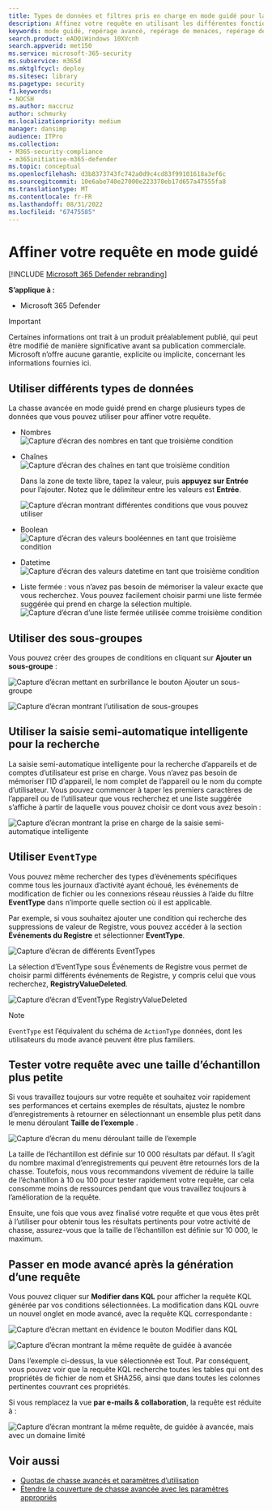 ```yaml
---
title: Types de données et filtres pris en charge en mode guidé pour la chasse dans Microsoft 365 Defender
description: Affinez votre requête en utilisant les différentes fonctionnalités de mode guidé dans la chasse avancée dans Microsoft 365 Defender.
keywords: mode guidé, repérage avancé, repérage de menaces, repérage de cybermenaces, Microsoft 365 Defender, microsoft 365, m365, recherche, requête, télémétrie, détections personnalisées, schéma, kusto
search.product: eADQiWindows 10XVcnh
search.appverid: met150
ms.service: microsoft-365-security
ms.subservice: m365d
ms.mktglfcycl: deploy
ms.sitesec: library
ms.pagetype: security
f1.keywords:
- NOCSH
ms.author: maccruz
author: schmurky
ms.localizationpriority: medium
manager: dansimp
audience: ITPro
ms.collection:
- M365-security-compliance
- m365initiative-m365-defender
ms.topic: conceptual
ms.openlocfilehash: d3b8373743fc742a0d9c4cd83f99101618a3ef6c
ms.sourcegitcommit: 10e6abe740e27000e223378eb17d657a47555fa8
ms.translationtype: MT
ms.contentlocale: fr-FR
ms.lasthandoff: 08/31/2022
ms.locfileid: "67475585"
---
```

# <a name="refine-your-query-in-guided-mode"></a>Affiner votre requête en mode guidé 

[!INCLUDE [Microsoft 365 Defender rebranding](../includes/microsoft-defender.md)]


**S’applique à :**
- Microsoft 365 Defender

> [!IMPORTANT]
> Certaines informations ont trait à un produit préalablement publié, qui peut être modifié de manière significative avant sa publication commerciale. Microsoft n’offre aucune garantie, explicite ou implicite, concernant les informations fournies ici.
## <a name="use-different-data-types"></a>Utiliser différents types de données

La chasse avancée en mode guidé prend en charge plusieurs types de données que vous pouvez utiliser pour affiner votre requête.

- Nombres<br>
![Capture d’écran des nombres en tant que troisième condition](../../media/guided-hunting/data-numbers.png)

- Chaînes<br>
![Capture d’écran des chaînes en tant que troisième condition](../../media/guided-hunting/data-strings.png)

   Dans la zone de texte libre, tapez la valeur, puis **appuyez sur Entrée** pour l’ajouter. Notez que le délimiteur entre les valeurs est **Entrée**.<br>

   ![Capture d’écran montrant différentes conditions que vous pouvez utiliser](../../media/guided-hunting/data-strings-2.png)

- Boolean<br>
![Capture d’écran des valeurs booléennes en tant que troisième condition](../../media/guided-hunting/boolean.png)


- Datetime<br>
![Capture d’écran des valeurs datetime en tant que troisième condition](../../media/guided-hunting/data-datetime.png)


- Liste fermée : vous n’avez pas besoin de mémoriser la valeur exacte que vous recherchez. Vous pouvez facilement choisir parmi une liste fermée suggérée qui prend en charge la sélection multiple.<br>
![Capture d’écran d’une liste fermée utilisée comme troisième condition](../../media/guided-hunting/data-closed.png)


## <a name="use-subgroups"></a>Utiliser des sous-groupes
Vous pouvez créer des groupes de conditions en cliquant sur **Ajouter un sous-groupe** :

![Capture d’écran mettant en surbrillance le bouton Ajouter un sous-groupe](../../media/guided-hunting/subgroup-1.png)

![Capture d’écran montrant l’utilisation de sous-groupes](../../media/guided-hunting/subgroup-2.png)

## <a name="use-smart-auto-complete-for-search"></a>Utiliser la saisie semi-automatique intelligente pour la recherche
La saisie semi-automatique intelligente pour la recherche d’appareils et de comptes d’utilisateur est prise en charge. Vous n’avez pas besoin de mémoriser l’ID d’appareil, le nom complet de l’appareil ou le nom du compte d’utilisateur. Vous pouvez commencer à taper les premiers caractères de l’appareil ou de l’utilisateur que vous recherchez et une liste suggérée s’affiche à partir de laquelle vous pouvez choisir ce dont vous avez besoin :

![Capture d’écran montrant la prise en charge de la saisie semi-automatique intelligente](../../media/guided-hunting/smart-auto.png)

## <a name="use-eventtype"></a>Utiliser `EventType`
Vous pouvez même rechercher des types d’événements spécifiques comme tous les journaux d’activité ayant échoué, les événements de modification de fichier ou les connexions réseau réussies à l’aide du filtre **EventType** dans n’importe quelle section où il est applicable.

Par exemple, si vous souhaitez ajouter une condition qui recherche des suppressions de valeur de Registre, vous pouvez accéder à la section **Événements du Registre** et sélectionner **EventType**.

![Capture d’écran de différents EventTypes](../../media/guided-hunting/hunt-specific-events-1.png)

La sélection d’EventType sous Événements de Registre vous permet de choisir parmi différents événements de Registre, y compris celui que vous recherchez, **RegistryValueDeleted**.

![Capture d’écran d’EventType RegistryValueDeleted](../../media/guided-hunting/hunt-specific-events-2.png)

>[!NOTE] 
>`EventType` est l’équivalent du schéma de `ActionType` données, dont les utilisateurs du mode avancé peuvent être plus familiers.

## <a name="test-your-query-with-a-smaller-sample-size"></a>Tester votre requête avec une taille d’échantillon plus petite
Si vous travaillez toujours sur votre requête et souhaitez voir rapidement ses performances et certains exemples de résultats, ajustez le nombre d’enregistrements à retourner en sélectionnant un ensemble plus petit dans le menu déroulant **Taille de l’exemple** . 
 
![Capture d’écran du menu déroulant taille de l’exemple](../../media/guided-hunting/smaller-sample.png)

La taille de l’échantillon est définie sur 10 000 résultats par défaut. Il s’agit du nombre maximal d’enregistrements qui peuvent être retournés lors de la chasse. Toutefois, nous vous recommandons vivement de réduire la taille de l’échantillon à 10 ou 100 pour tester rapidement votre requête, car cela consomme moins de ressources pendant que vous travaillez toujours à l’amélioration de la requête.

Ensuite, une fois que vous avez finalisé votre requête et que vous êtes prêt à l’utiliser pour obtenir tous les résultats pertinents pour votre activité de chasse, assurez-vous que la taille de l’échantillon est définie sur 10 000, le maximum.

## <a name="switch-to-advanced-mode-after-building-a-query"></a>Passer en mode avancé après la génération d’une requête
Vous pouvez cliquer sur **Modifier dans KQL** pour afficher la requête KQL générée par vos conditions sélectionnées. La modification dans KQL ouvre un nouvel onglet en mode avancé, avec la requête KQL correspondante :

![Capture d’écran mettant en évidence le bouton Modifier dans KQL](../../media/guided-hunting/switch-to-advanced.png)

![Capture d’écran montrant la même requête de guidée à avancée](../../media/guided-hunting/switch-to-advanced-2.png)

Dans l’exemple ci-dessus, la vue sélectionnée est Tout. Par conséquent, vous pouvez voir que la requête KQL recherche toutes les tables qui ont des propriétés de fichier de nom et SHA256, ainsi que dans toutes les colonnes pertinentes couvrant ces propriétés. 

Si vous remplacez la vue **par e-mails & collaboration**, la requête est réduite à :

![Capture d’écran montrant la même requête, de guidée à avancée, mais avec un domaine limité](../../media/guided-hunting/switch-to-advanced-3.png)

## <a name="see-also"></a>Voir aussi
 - [Quotas de chasse avancés et paramètres d’utilisation](advanced-hunting-limits.md)
 - [Étendre la couverture de chasse avancée avec les paramètres appropriés](advanced-hunting-extend-data.md)